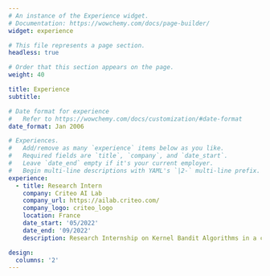 ```yaml
---
# An instance of the Experience widget.
# Documentation: https://wowchemy.com/docs/page-builder/
widget: experience

# This file represents a page section.
headless: true

# Order that this section appears on the page.
weight: 40

title: Experience
subtitle:

# Date format for experience
#   Refer to https://wowchemy.com/docs/customization/#date-format
date_format: Jan 2006

# Experiences.
#   Add/remove as many `experience` items below as you like.
#   Required fields are `title`, `company`, and `date_start`.
#   Leave `date_end` empty if it's your current employer.
#   Begin multi-line descriptions with YAML's `|2-` multi-line prefix.
experience:
  - title: Research Intern
    company: Criteo AI Lab
    company_url: https://ailab.criteo.com/
    company_logo: criteo_logo
    location: France
    date_start: '05/2022'
    date_end: '09/2022'
    description: Research Internship on Kernel Bandit Algorithms in a contextual environment.

design:
  columns: '2'
---
```

